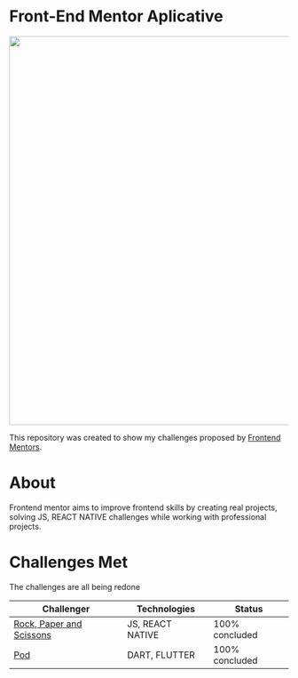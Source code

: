 # Front-End Mentor Aplicative

<div center>
<img src="https://user-images.githubusercontent.com/98968823/172701817-c7a3c6b6-f675-412c-aa36-221c03038d08.svg" width="700px" />
  </div>

This repository was created to show my challenges proposed by [Frontend Mentors](https://www.frontendmentor.io).

<h1> About </h1>

<p>Frontend mentor aims to improve frontend skills by creating real projects, solving JS, REACT NATIVE challenges while working with professional projects.</p>

<h1> Challenges Met </h1>
<p> The challenges are all being redone <p/>

|Challenger | Technologies | Status |
|---|---|---|
|  [Rock, Paper and Scissons](https://github.com/belluzzojr/frontend-mentor-apps/tree/main/app-rock-paper-scissors) | JS, REACT NATIVE | 100% concluded
|  [Pod](https://github.com/belluzzojr/frontend-mentor-apps/tree/main/app-pod) | DART, FLUTTER | 100% concluded
